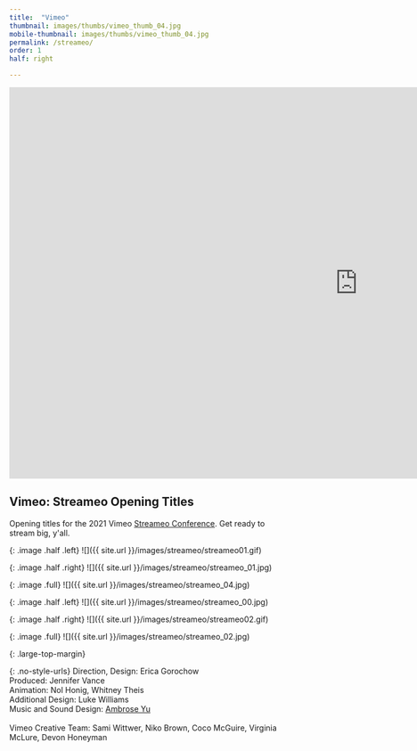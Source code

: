 ```yaml
---
title:  "Vimeo"
thumbnail: images/thumbs/vimeo_thumb_04.jpg
mobile-thumbnail: images/thumbs/vimeo_thumb_04.jpg
permalink: /streameo/
order: 1
half: right

---
```


<div class='embed-container no-bottom-margin'>
    <iframe src="https://player.vimeo.com/video/566283480?color=F11E4C&title=0&byline=0&portrait=0" width="1250" height="703" frameborder="0" webkitallowfullscreen mozallowfullscreen allowfullscreen></iframe>
</div>


## **Vimeo: Streameo Opening Titles**
Opening titles for the 2021 Vimeo [Streameo Conference](https://vimeo.com/ott/streameo/). Get ready to stream big, y'all.

<div class="large-top-margin"></div>

{: .image .half .left}
![]({{ site.url }}/images/streameo/streameo01.gif)

{: .image .half .right}
![]({{ site.url }}/images/streameo/streameo_01.jpg)

{: .image .full}
![]({{ site.url }}/images/streameo/streameo_04.jpg)

{: .image .half .left}
![]({{ site.url }}/images/streameo/streameo_00.jpg)

{: .image .half .right}
![]({{ site.url }}/images/streameo/streameo02.gif)

{: .image .full}
![]({{ site.url }}/images/streameo/streameo_02.jpg)

{: .large-top-margin}
<br/>

{: .no-style-urls}
Direction, Design: Erica Gorochow<br/>
Produced: Jennifer Vance<br/>
Animation: Nol Honig, Whitney Theis<br/>
Additional Design: Luke Williams<br/>
Music and Sound Design: [Ambrose Yu](https://ambroseyu.com/)<br/>
<br/>
Vimeo Creative Team: Sami Wittwer, Niko Brown, Coco McGuire, Virginia McLure, Devon Honeyman<br/>
